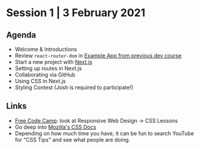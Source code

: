 # Session 1 | 3 February 2021

## Agenda
- Welcome & Introductions
- Review ```react-router-dom``` in [Example App from previous dev course](https://github.com/workshop-maybe/dev-course-001-example-app)
- Start a new project with [Next.js](https://nextjs.org/)
- Setting up routes in Next.js
- Collaborating via GitHub
- Using CSS in Next.js
- Styling Contest (Josh is required to participate!)

## Links
- [Free Code Camp](https://www.freecodecamp.org/learn/): look at Responsive Web Design -> CSS Lessons
- Go deep into [Mozilla's CSS Docs](https://developer.mozilla.org/en-US/docs/Web/CSS)
- Depending on how much time you have, it can be fun to search YouTube for "CSS Tips" and see what people are doing.
